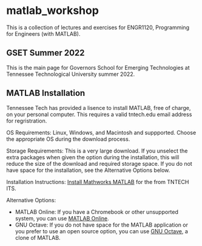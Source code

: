 # matlab_workshop
This is a collection of lectures and exercises for ENGR1120, Programming for Engineers (with MATLAB).

## GSET Summer 2022
This is the main page for Governors School for Emerging Technologies at Tennessee Technological University summer 2022.

## MATLAB Installation 
Tennessee Tech has provided a lisence to install MATLAB, free of charge, on your personal computer. This requires a valid tntech.edu email address for regristration.  

OS Requirements: Linux, Windows, and Macintosh and suppported. Choose the appropriate OS during the download process. 

Storage Requirements: This is a very large download. If you unselect the extra packages when given the option during the installation, this will reduce the size of the download and required storage space. If you do not have space for the installation, see the Alternative Options below.   

Installation Instructions: [Install Mathworks MATLAB](https://services.tntech.edu/TDClient/1878/Portal/KB/ArticleDet?ID=112045) for the  from TNTECH ITS.

Alternative Options: 
 - MATLAB Online: If you have a Chromebook or other unsupported system, you can use [MATLAB Online](https://www.mathworks.com/products/matlab-online.html). 
 - GNU Octave: If you do not have space for the MATLAB application or you prefer to use an open source option, you can use [GNU Octave](https://www.gnu.org/software/octave/index), a clone of MATLAB.  